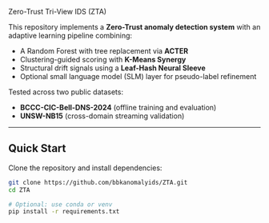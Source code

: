Zero-Trust Tri-View IDS (ZTA)

This repository implements a **Zero-Trust anomaly detection system** with an adaptive learning pipeline combining:

- A Random Forest with tree replacement via **ACTER**
- Clustering-guided scoring with **K-Means Synergy**
- Structural drift signals using a **Leaf-Hash Neural Sleeve**
- Optional small language model (SLM) layer for pseudo-label refinement

Tested across two public datasets:
- **BCCC-CIC-Bell-DNS-2024** (offline training and evaluation)
- **UNSW-NB15** (cross-domain streaming validation)

---

## Quick Start

Clone the repository and install dependencies:

```bash
git clone https://github.com/bbkanomalyids/ZTA.git
cd ZTA

# Optional: use conda or venv
pip install -r requirements.txt
